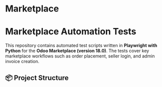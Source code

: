 # Marketplace
# Marketplace Automation Tests

This repository contains automated test scripts written in **Playwright with Python** for the **Odoo Marketplace (version 18.0)**. The tests cover key marketplace workflows such as order placement, seller login, and admin invoice creation.

## 📦 Project Structure


